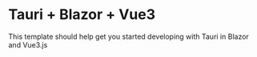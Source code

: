 # Tauri + Blazor + Vue3

This template should help get you started developing with Tauri in Blazor and Vue3.js
